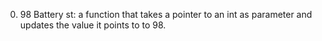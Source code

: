  0. 98 Battery st: a function that takes a pointer to an int as parameter and updates the value it points to to 98.
